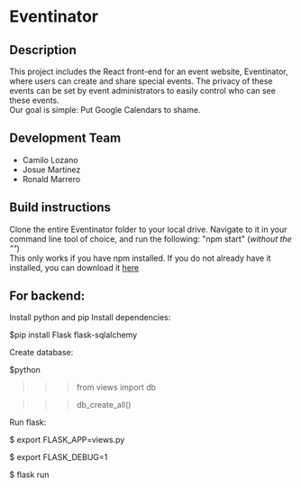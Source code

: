 # Eventinator

## Description
This project includes the React front-end for an event website, Eventinator, where users can create and share special events. The privacy of these events can be set by event administrators to easily control who can see these events. <br>
Our goal is simple: Put Google Calendars to shame.

## Development Team
<ul>
 <li>Camilo Lozano</li>
 <li>Josue Martinez</li>
 <li>Ronald Marrero</li>
</ul>

## Build instructions
Clone the entire Eventinator folder to your local drive. Navigate to it in your command line tool of choice, and run the following:  "npm start" (<i>without the ""</i>) </br>
This only works if you have npm installed. If you do not already have it installed, you can download it <a href="https://nodejs.org">here</a>

## For backend:

Install python and pip
Install dependencies:

 $pip install Flask  flask-sqlalchemy 

Create database:

 $python
 
  >>> from views import db
  
  >>> db_create_all()

Run flask:
 
 $ export FLASK_APP=views.py
 
 $ export FLASK_DEBUG=1
 
 $ flask run
 
